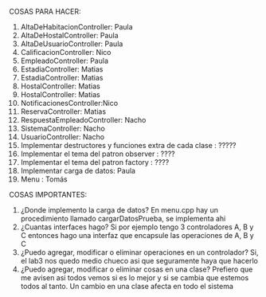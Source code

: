 COSAS PARA HACER: 
  1. AltaDeHabitacionController: Paula
  2. AltaDeHostalController: Paula
  3. AltaDeUsuarioController: Paula
  4. CalificacionController: Nico 
  5. EmpleadoController: Paula 
  6. EstadiaController: Matias
  7. EstadiaController: Matias
  8. HostalController: Matias
  9. HostalController: Matias
  10. NotificacionesController:Nico
  11. ReservaController: Matias
  12. RespuestaEmpleadoController: Nacho
  13. SistemaController: Nacho
  14. UsuarioController: Nacho
  15. Implementar destructores y funciones extra de cada clase : ?????
  16. Implementar el tema del patron observer : ????
  17. Implementar el tema del patron factory : ????
  18. Implementar carga de datos: Paula
  19. Menu : Tomás

COSAS IMPORTANTES:
  1. ¿Donde implemento la carga de datos? En menu.cpp hay un procedimiento llamado cargarDatosPrueba, se implementa ahi 
  2. ¿Cuantas interfaces hago? Si por ejemplo tengo 3 controladores A, B y C entonces hago una interfaz que encapsule las operaciones de A, B y C
  3. ¿Puedo agregar, modificar o eliminar operaciones en un controlador? Si, el lab3 nos quedo medio chueco asi que seguramente haya que hacerlo
  4. ¿Puedo agregar, modificar o eliminar cosas en una clase? Prefiero que me avisen asi todos vemos si es lo mejor y si se cambia que estemos todos al tanto. Un             cambio en una clase afecta en todo el sistema
